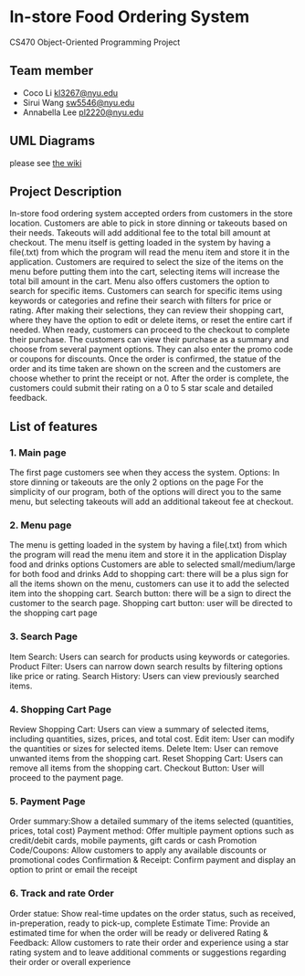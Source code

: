# In-store Food Ordering System
CS470 Object-Oriented Programming Project

## Team member
- Coco Li kl3267@nyu.edu
- Sirui Wang sw5546@nyu.edu
- Annabella Lee pl2220@nyu.edu

## UML Diagrams
please see [the wiki](https://github.com/siruiii/OOP-Project/wiki)

## Project Description
In-store food ordering system accepted orders from customers in the store location. Customers are able to pick in store dinning or takeouts based on their needs. Takeouts will add additional fee to the total bill amount at checkout. The menu itself is getting loaded in the system by having a file(.txt) from which the program will read the menu item and store it in the application. Customers are required to select the size of the items on the menu before putting them into the cart, selecting items will increase the total bill amount in the cart. Menu also offers customers the option to search for specific items. Customers can search for specific items using keywords or categories and refine their search with filters for price or rating. After making their selections, they can review their shopping cart, where they have the option to edit or delete items, or reset the entire cart if needed. When ready, customers can proceed to the checkout to complete their purchase. The customers can view their purchase as a summary and choose from several payment options. They can also enter the promo code or coupons for discounts. Once the order is confirmed, the statue of the order and its time taken are shown on the screen and the customers are choose whether to print the receipt or not. After the order is complete, the customers could submit their rating on a 0 to 5 star scale and detailed feedback.

## List of features
### 1. Main page
The first page customers see when they access the system. 
Options: In store dinning or takeouts are the only 2 options on the page
For the simplicity of our program, both of the options will direct you to the same menu, but selecting takeouts will add an additional takeout fee at checkout.
### 2. Menu page
The menu is getting loaded in the system by having a file(.txt) from which the program will read the menu item and store it in the application
Display food and drinks options
Customers are able to selected small/medium/large for both food and drinks
Add to shopping cart: there will be a plus sign for all the items shown on the menu, customers can use it to add the selected item into the shopping cart.
Search button: there will be a sign to direct the customer to the search page.
Shopping cart button: user will be directed to the shopping cart page
### 3. Search Page
Item Search: Users can search for products using keywords or categories.
Product Filter: Users can narrow down search results by filtering options like price or rating.
Search History: Users can view previously searched items.
### 4. Shopping Cart Page
Review Shopping Cart: Users can view a summary of selected items, including quantities, sizes, prices, and total cost.
Edit item: User can modify the quantities or sizes for selected items.
Delete Item: User can remove unwanted items from the shopping cart.
Reset Shopping Cart: Users can remove all items from the shopping cart.
Checkout Button: User will proceed to the payment page.
### 5. Payment Page
Order summary:Show a detailed summary of the items selected (quantities, prices, total cost)
Payment method: Offer multiple payment options such as credit/debit cards, mobile payments, gift cards or cash
Promotion Code/Coupons: Allow customers to apply any available discounts or promotional codes
Confirmation & Receipt: Confirm payment and display an option to print or email the receipt
### 6. Track and rate Order
Order statue: Show real-time updates on the order status, such as received, in-preperation, ready to pick-up, complete
Estimate Time: Provide an estimated time for when the order will be ready or delivered
Rating & Feedback: Allow customers to rate their order and experience using a star rating system and to leave additional comments or suggestions regarding their order or overall experience

